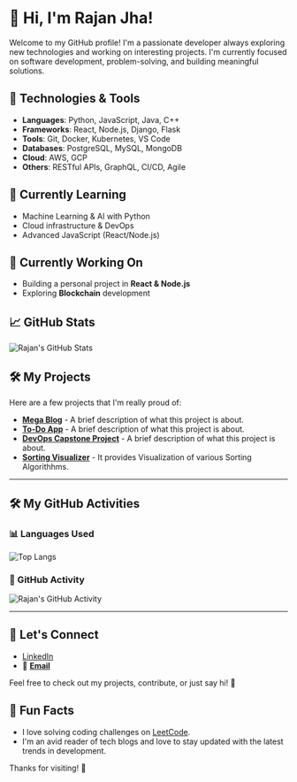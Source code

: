 # 👋 Hi, I'm Rajan Jha!

Welcome to my GitHub profile! I'm a passionate developer always exploring new technologies and working on interesting projects. I'm currently focused on software development, problem-solving, and building meaningful solutions.

## 🔧 Technologies & Tools
- **Languages**: Python, JavaScript, Java, C++
- **Frameworks**: React, Node.js, Django, Flask
- **Tools**: Git, Docker, Kubernetes, VS Code
- **Databases**: PostgreSQL, MySQL, MongoDB
- **Cloud**: AWS, GCP
- **Others**: RESTful APIs, GraphQL, CI/CD, Agile

## 🌱 Currently Learning
- Machine Learning & AI with Python
- Cloud infrastructure & DevOps
- Advanced JavaScript (React/Node.js)

## 🔭 Currently Working On
- Building a personal project in **React & Node.js**
- Exploring **Blockchain** development

## 📈 GitHub Stats

![Rajan's GitHub Stats](https://github-readme-stats.vercel.app/api?username=rajanjha9235&show_icons=true&theme=radical)

## 🛠️ My Projects
Here are a few projects that I'm really proud of:

- [**Mega Blog**](https://github.com/rajanjha9235/mega-blog) - A brief description of what this project is about.
- [**To-Do App**](https://github.com/rajanjha9235/to-do) - A brief description of what this project is about.
- [**DevOps Capstone Project**](https://github.com/rajanjha9235/project3) - A brief description of what this project is about.
- [**Sorting Visualizer**](https://github.com/rajanjha9235/Sorting_Visualizer) - It provides Visualization of various Sorting Algorithhms.

---

## 🛠️ My GitHub Activities

### 📊 Languages Used

![Top Langs](https://github-readme-stats.vercel.app/api/top-langs/?username=rajanjha9235&layout=compact&theme=radical)

### 🚀 GitHub Activity

![Rajan's GitHub Activity](https://github-readme-activity-graph.cyclic.app/graph?username=rajanjha9235&theme=github)

---

## 🤝 Let's Connect
- [LinkedIn](https://www.linkedin.com/in/rajanjha9235/)
- 📧 [**Email**](mailto:rajanjha9235@gmail.com)

Feel free to check out my projects, contribute, or just say hi! 🙌

## 📣 Fun Facts
- I love solving coding challenges on [LeetCode](https://leetcode.com/rajanjha9235/).
- I'm an avid reader of tech blogs and love to stay updated with the latest trends in development.

Thanks for visiting! 👾


<!---
rajanjha9235/rajanjha9235 is a ✨ special ✨ repository because its `README.md` (this file) appears on your GitHub profile.
You can click the Preview link to take a look at your changes.
--->
